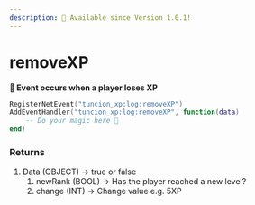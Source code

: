 ```yaml
---
description: 🔧 Available since Version 1.0.1!
---
```


# removeXP

**📢 Event occurs when a player loses XP**

```lua
RegisterNetEvent("tuncion_xp:log:removeXP")
AddEventHandler("tuncion_xp:log:removeXP", function(data)
    -- Do your magic here 💫
end)
```

### Returns

1. Data <span className="color-blue">(OBJECT)</span> <span className="color-orange">-> true or false</span>
   1. newRank <span className="color-blue">(BOOL)</span> <span className="color-orange">-> Has the player reached a new level?</span>
   2. change <span className="color-blue">(INT)</span> <span className="color-orange">-> Change value e.g. 5XP</span>

